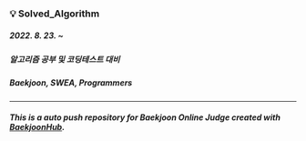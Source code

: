 ### 💡 Solved_Algorithm
##### 2022. 8. 23. ~

##### 알고리즘 공부 및 코딩테스트 대비
##### Baekjoon, SWEA, Programmers
<hr>

##### This is a auto push repository for Baekjoon Online Judge created with [BaekjoonHub](https://github.com/BaekjoonHub/BaekjoonHub).
